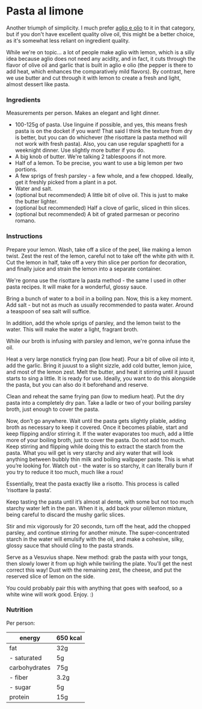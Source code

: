 # Pasta al limone 

Another triumph of simplicity. I much prefer [aglio e olio](aglio_e_olio.md)
to it in that category, but if you don't have excellent quality
olive oil, this might be a better choice, as it's somewhat less
reliant on ingredient quality.

While we're on topic... a lot of people make aglio with lemon, which
is a silly idea because aglio does not need any acidity, and in fact,
it cuts through the flavor of olive oil and garlic that is built in aglio
e olio (the pepper is there to add heat, which enhances the comparatively
mild flavors). By contrast, here we use butter and cut through it with lemon
to create a fresh and light, almost dessert like pasta.

### Ingredients

Measurements per person. Makes an elegant and light dinner.

* 100-125g of pasta. Use linguine if possible, and yes, this means fresh pasta
  is on the docket if you want! That said I think the texture from dry is better, but you can do
  whichever (the risottare la pasta method will not work with fresh pasta). Also, you can use regular
  spaghetti for a weeknight dinner. Use slightly more butter if you do.
* A big knob of butter. We're talking 2 tablespoons if not more.
* Half of a lemon. To be precise, you want to use a big lemon per two portions.
* A few sprigs of fresh parsley - a few whole, and a few chopped. Ideally, get it 
  freshly picked from a plant in a pot. 
* Water and salt.
* (optional but recommended) A little bit of olive oil. This is just to make the butter lighter.
* (optional but recommended) Half a clove of garlic, sliced in thin slices.
* (optional but recommended) A bit of grated parmesan or pecorino romano.

### Instructions

Prepare your lemon. Wash, take off a slice of the peel, like making a lemon twist. Zest the rest of the lemon,
careful not to take off the white pith with it. Cut the lemon in half, take off a very thin slice per portion
for decoration, and finally juice and strain the lemon into a separate container.

We're gonna use the risottare la pasta method - the same I used in other pasta recipes. 
It will make for a wonderful, glossy sauce. 

Bring a bunch of water to a boil in a boiling pan. Now, this is a key moment. Add salt - but not as
much as usually recommended to pasta water. Around a teaspoon of sea salt will suffice. 

In addition, add the whole sprigs of parsley, and the lemon twist to the water. This will make the water a light,
fragrant broth.

While our broth is infusing with parsley and lemon, we're gonna infuse the oil.

Heat a very large nonstick frying pan (low heat). Pour a bit of olive oil into it, add the garlic. Bring it juuust
to a slight sizzle, add cold butter, lemon juice, and most of the lemon zest. Melt the butter, and heat it stirring
until it juuust starts to sing a little. It is ready for use. Ideally, you want to do this alongside the pasta,
but you can also do it beforehand and reserve.

Clean and reheat the same frying pan (low to medium heat).  Put the dry pasta into a completely dry pan. Take a
ladle or two of your boiling parsley broth, just enough to cover the pasta.

Now, don’t go anywhere. Wait until the pasta gets slightly pliable, adding broth as necessary to keep it covered. 
Once it becomes pliable, start and keep flipping and/or stirring it. If the water evaporates too much, add a little 
more of your boiling broth, just to cover the pasta.  Do not add too much. Keep stirring and flipping while doing 
this to extract the starch from the pasta. What you will get is very starchy and airy water that will look anything 
between bubbly thin milk and boiling wallpaper paste. This is what you’re looking for. Watch out - the water is so 
starchy, it can literally burn if you try to reduce it too much, much like a roux!

Essentially, treat the pasta exactly like a risotto. This process is called ‘risottare la pasta’.

Keep tasting the pasta until it’s almost al dente, with some but not too much starchy water left in the pan. 
When it is, add back your oil/lemon mixture, being careful to discard the mushy garlic slices.

Stir and mix vigorously for 20 seconds, turn off the heat, add the chopped parsley, and continue stirring for another minute. The
super-concentrated starch in the water will emulsify with the oil, and make a cohesive, silky, glossy sauce
that should cling to the pasta strands.

Serve as a Vesuvius shape. New method: grab the pasta with your tongs, then slowly lower it from up high while twirling the
plate. You'll get the nest correct this way! Dust with the remaining zest, the cheese, and put the reserved slice of lemon on
the side.

You could probably pair this with anything that goes with seafood, so a white wine will work good. Enjoy. :)

### Nutrition

Per person:

| energy        | 650 kcal |
| ---           | ---      |
| fat           | 32g      |
| - saturated   | 5g       |
| carbohydrates | 75g      |
| - fiber       | 3.2g     |
| - sugar       | 5g       |
| protein       | 15g      |

